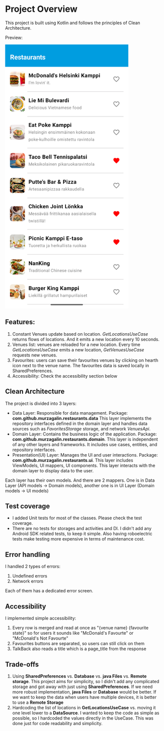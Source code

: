 # Project Overview


This project is built using Kotlin and follows the principles of Clean Architecture. 

Preview:

<img src="attachments/screenshot.png" alt="Screenshot Description" width="400"/>

## Features:
1. Constant Venues update based on location. *GetLocationsUseCase* returns flows of locations. And it emits a new location every 10 seconds.
2. Venues list: venues are reloaded for a new location. Every time *GetLocationsUseCase* emits a new location, *GetVenuesUseCase* requests new venues.
3. Favourites: users can save their favourites venues by clicking on hearth icon next to the venue name. The favourites data is saved locally in SharedPreferences.
4. Accessibility: Check the accessibility section below


## Clean Architecture
The project is divided into 3 layers:  

* Data Layer: Responsible for data management. Package: **com.github.murzagalin.restaurants.data** This layer implements the repository interfaces defined in the domain layer and handles data sources such as *FavoritesStorage* storage, and network *VenuesApi*.  
* Domain Layer: Contains the business logic of the application. Package: **com.github.murzagalin.restaurants.domain**. This layer is independent of any other layers and frameworks. It includes use cases, entities, and repository interfaces.
* Presentation(UI) Layer: Manages the UI and user interactions. Package: **com.github.murzagalin.restaurants.ui**. This layer includes ViewModels, UI mappers, UI components. This layer interacts with the domain layer to display data to the user.  

Each layer has their own models. And there are 2 mappers. One is in Data Layer (API models -> Domain models), another one is in UI Layer (Domain models -> UI models)

## Test coverage
* I added Unit tests for most of the classes. Please check the test coverage.
* There are no tests for storages and activities and DI. I didn't add any Android SDK related tests, to keep it simple. Also having roboelectric tests make testing more expensive in terms of maintenance cost.

## Error handling
I handled 2 types of errors:
1. Undefined errors
2. Network errors

Each of them has a dedicated error screen.

## Accessibility

I implemented simple accessibility:
1. Every row is merged and read at once as "{venue name} {favourite state}" so for users it sounds like "McDonald's Favourte" or "McDonald's Not Favourte"
2. Favourites buttons are separated, so users can still click on them
3. TalkBack also reads a title which is a page_title from the response

## Trade-offs
1. Using **SharedPreferences** vs. **Database** vs. **java Files** vs. **Remote storage**. This project aims for simplicity, so I didn't add any complicated storage and got away with just using **SharedPreferences**. If we need more robust implementation, **java Files** or **Database** would be better. If we want to keep the data when users have multiple devices, it is better to use a **Remote Storage**
2. Hardcoding the list of locations in **GetLocationsUseCase** vs. moving it one level lower to a **DataSource**. I wanted to keep the code as simple as possible, so I hardcoded the values directly in the UseCase. This was done just for code readability and simplicity.
